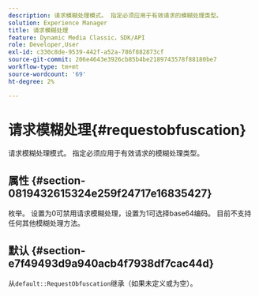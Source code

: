 ```yaml
---
description: 请求模糊处理模式。 指定必须应用于有效请求的模糊处理类型。
solution: Experience Manager
title: 请求模糊处理
feature: Dynamic Media Classic，SDK/API
role: Developer,User
exl-id: c330c8de-9539-442f-a52a-786f882873cf
source-git-commit: 206e4643e3926cb85b4be2189743578f88180be7
workflow-type: tm+mt
source-wordcount: '69'
ht-degree: 2%

---
```


# 请求模糊处理{#requestobfuscation}

请求模糊处理模式。 指定必须应用于有效请求的模糊处理类型。

## 属性 {#section-0819432615324e259f24717e16835427}

枚举。 设置为0可禁用请求模糊处理，设置为1可选择base64编码。 目前不支持任何其他模糊处理方法。

## 默认 {#section-e7f49493d9a940acb4f7938df7cac44d}

从`default::RequestObfuscation`继承（如果未定义或为空）。
